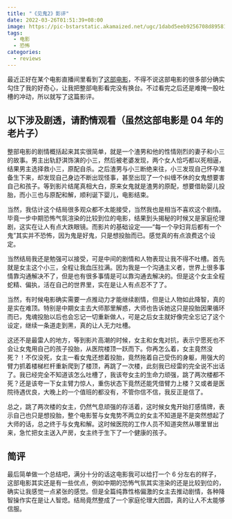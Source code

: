 ```yaml
---
title: "《见鬼2》影评"
date: 2022-03-26T01:51:39+08:00
image: https://pic-bstarstatic.akamaized.net/ugc/1dabd5eeb9256708d895815983bbace6.jpg
tags:
  - 电影
  - 恐怖
categories:
  - reviews
---
```


最近正好在某个电影直播间里看到了[这部电影](https://movie.douban.com/subject/1309125/)，不得不说这部电影的很多部分确实勾住了我的好奇心，让我把整部电影看完没有换台。不过看完之后还是难掩一股吐槽的冲动，所以就写了这篇影评。

## 以下涉及剧透，请酌情观看（虽然这部电影是 04 年的老片子）

整部电影的剧情概括起来其实很简单，就是一个渣男和他的性情刚烈的妻子和小三的故事。男主出轨舒淇饰演的小三，然后被老婆发现，两个女人恰巧都以死相逼，结果男主选择救小三，原配自杀。之后渣男与小三断绝来往，小三发现自己怀孕准备生下来，却发现自己身边不断出现怪事，甚至出现了一个纠缠不休的女鬼想要害自己和孩子。等到影片结尾真相大白，原来女鬼就是渣男的原配，想要借助婴儿投胎，而小三也与原配和解，顺利诞下婴儿，电影结束。

当然，我估计这个结局很多观众都不太能接受，当然我也是相当不喜欢这个剧情。毕竟一步中期恐怖气氛渲染的比较到位的电影，结果到头揭秘的时候又是家庭伦理剧，这实在让人有点大跌眼镜。而影片的基础设定——“每一个孕妇背后都有一个鬼”其实并不恐怖，因为鬼是好鬼，只是想投胎而已。感觉真的有点浪费这个设定。

当然结局我还是勉强可以接受，可是中间的剧情和人物表现让我不得不吐槽。首先就是女主这个小三，全程让我血压拉满。因为我是一个沟通主义者，世界上很多事情靠沟通解决不了，但是也有很多事情是可以靠沟通去解决的。但是这个女主全程蛇精、偏执，活在自己的世界里，实在是让人有点忍不了了。

当然，有时候电影确实需要一点推动力才能继续剧情，但是让人物如此降智，真的是实在难顶。特别是中期女主去大师那里解惑，大师也告诉她这只是投胎因果循环而已，鬼魂投胎以后也会忘记一切重新做人，可是之后女主就好像完全忘记了这个设定，继续一条道走到黑，真的让人无力吐槽。

这还不是最雷人的地方，等到影片高潮的时候，女主和女鬼对抗，表示宁愿死也不会让女鬼用自己的孩子投胎，从医院楼顶一跃而下。你再怎么着，女主竟然没死？！不仅没死，女主一看女鬼还想着投胎，竟然拖着自己受伤的身躯，用强大的臂力抓着楼梯栏杆重新爬到了楼顶，再跳了一次楼，此刻我已经雷的完全说不出话了。我已经完全不知道该怎么吐槽了，我该夸女主的生命力顽强，跳了两次楼都不死？还是该夸一下女主臂力惊人，重伤状态下竟然还能凭借臂力上楼？又或者是医院待遇优良，大晚上的一个值班的都没有，不管你信不信，我反正是信了。

总之，跳了两次楼的女主，仍然气息顽强的存活着，这时候女鬼开始打感情牌，表示自己也只是想投胎，整个电影誓与女鬼势不两立的女主不知道是不是突然想起了大师的话，总之终于与女鬼和解。这时候医院的工作人员不知道突然从哪里冒出来，急忙把女主送入产房，女主终于生下了一个健康的孩子。

## 简评

最后简单做一个总结吧，满分十分的话这电影我可以给打一个 6 分左右的样子，这部电影其实还是有一些优点，例如中期的恐怖气氛其实渲染的还是比较到位的，确实让我感觉一点紧张的感觉。但是全篇纯靠性格偏激的女主去推动剧情，各种降智操作实在是让人智熄。结局竟然整成了一个家庭伦理大团圆，真的让人不太能够信服。
